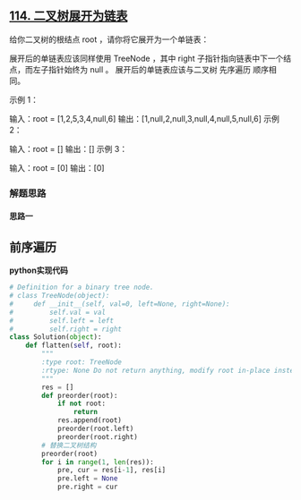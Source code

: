 ## [114. 二叉树展开为链表](https://leetcode.cn/problems/flatten-binary-tree-to-linked-list/)

给你二叉树的根结点 root ，请你将它展开为一个单链表：

展开后的单链表应该同样使用 TreeNode ，其中 right 子指针指向链表中下一个结点，而左子指针始终为 null 。
展开后的单链表应该与二叉树 先序遍历 顺序相同。


示例 1：


输入：root = [1,2,5,3,4,null,6]
输出：[1,null,2,null,3,null,4,null,5,null,6]
示例 2：

输入：root = []
输出：[]
示例 3：

输入：root = [0]
输出：[0]




### 解题思路

#### 思路一
前序遍历
- 

**python实现代码**
```python
# Definition for a binary tree node.
# class TreeNode(object):
#     def __init__(self, val=0, left=None, right=None):
#         self.val = val
#         self.left = left
#         self.right = right
class Solution(object):
    def flatten(self, root):
        """
        :type root: TreeNode
        :rtype: None Do not return anything, modify root in-place instead.
        """
        res = []
        def preorder(root):
            if not root:
                return 
            res.append(root)
            preorder(root.left)
            preorder(root.right)
        # 替换二叉树结构
        preorder(root)
        for i in range(1, len(res)):
            pre, cur = res[i-1], res[i]
            pre.left = None
            pre.right = cur
```

